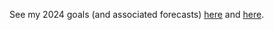 See my 2024 goals (and associated forecasts) [here](https://manifold.markets/JoelBecker/which-of-my-2024-health-goals-will) and [here](https://manifold.markets/JoelBecker/which-of-my-2024-nonhealth-goals-wi).